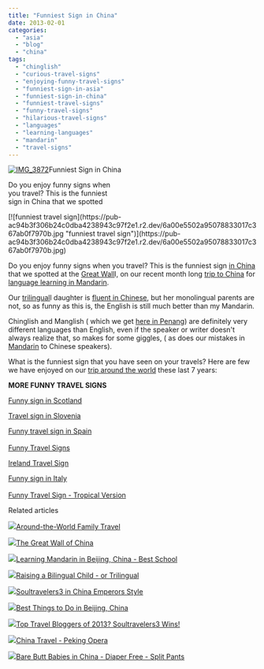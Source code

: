 ```yaml
---
title: "Funniest Sign in China"
date: 2013-02-01
categories: 
  - "asia"
  - "blog"
  - "china"
tags: 
  - "chinglish"
  - "curious-travel-signs"
  - "enjoying-funny-travel-signs"
  - "funniest-sign-in-asia"
  - "funniest-sign-in-china"
  - "funniest-travel-signs"
  - "funny-travel-signs"
  - "hilarious-travel-signs"
  - "languages"
  - "learning-languages"
  - "mandarin"
  - "travel-signs"
---
```


[![IMG_3872](https://pub-ac94b3f306b24c0dba4238943c97f2e1.r2.dev/6a00e5502a95078833017ee81e0285970d.jpg "IMG_3872")](https://pub-ac94b3f306b24c0dba4238943c97f2e1.r2.dev/6a00e5502a95078833017ee81e0285970d.jpg)Funniest Sign in China  
  
Do you enjoy funny signs when  
you travel? This is the funniest  
sign in China that we spotted

<!--more--> [![funniest travel sign](https://pub-ac94b3f306b24c0dba4238943c97f2e1.r2.dev/6a00e5502a95078833017c367ab0f7970b.jpg "funniest travel sign")](https://pub-ac94b3f306b24c0dba4238943c97f2e1.r2.dev/6a00e5502a95078833017c367ab0f7970b.jpg)  
  
Do you enjoy funny signs when you travel? This is the funniest sign [in China](http://soultravelers3new.local/2012/11/china-travel-in-the-autumn.html "China travel") that we spotted at the [Great Wall](http://soultravelers3new.local/2012/12/the-great-wall-of-china.html "The Great Wall")l, on our recent month long [trip to China](http://soultravelers3new.local/2012/12/china-family-vacation-beauty-love-joy-.html "trip to China family vacation") for [language learning in Mandarin](http://soultravelers3new.local/2013/01/learning-mandarin-in-beijing-china-best-school.html "language learning Mandarin in Beijing school").  
  
Our [trilingual](http://soultravelers3new.local/2013/01/raising-a-bilingual-child-or-trilingual.html "raising a bilingual or trilingual child")l daughter is [fluent in Chinese](http://soultravelers3new.local/2012/07/learning-mandarin-in-asia-the-economist-and-wall-street-journal-discuss-.html "fluent in Chinese"), but her monolingual parents are not, so as funny as this is, the English is still much better than my Mandarin.  
  
Chinglish and Manglish ( which we get [here in Penang](http://soultravelers3new.local/2012/06/why-learn-mandarin-in-tropical-asia-penang.html "learning Mandarin in Penang")) are definitely very different languages than English, even if the speaker or writer doesn't always realize that, so makes for some giggles, ( as does our mistakes in [Mandarin](http://soultravelers3new.local/2012/02/mandarin-chinese-learning-at-home-and-abroad.html "learning Mandarin ") to Chinese speakers).  
  
What is the funniest sign that you have seen on your travels? Here are few we have enjoyed on our [trip around the world](http://soultravelers3new.local/2012/12/around-the-world-family-travel.html "trip around the world family") these last 7 years:  
  
**MORE FUNNY TRAVEL SIGNS**  
  
[Funny sign in Scotland](http://soultravelers3new.local/2010/06/family-travel-scotland-edinburgh-funny-sign-souvenir-shop-edinburgh-festival-camping.html "funny travel sign in scotland")  
  
[Travel sign in Slovenia](http://soultravelers3new.local/2010/09/family-travel-slovenia-movie-sign-languages-europe-travel-photo-.html "travel sign slovenia")  
  
[Funny travel sign in Spain](http://soultravelers3new.local/2010/04/aroundtheworld-family-travel-digital-nomads-lifestyle-design-4-hour-workweek-international-vacations.html "funny travel sign spain")  
[  
Funny Travel Signs](http://soultravelers3new.local/2012/01/funny-travel-signs-part-2.html "funny travel signs")  
  
[Ireland Travel Sign](http://soultravelers3new.local/2011/05/family-travel-ireland-photo-gaelic-colors.html "Ireland travel sign")  
  
[Funny sign in Italy](http://soultravelers3new.local/2012/02/italian-style.html "Funny sign Italy")  
[  
Funny Travel Sign - Tropical Version  
](http://soultravelers3new.local/2012/03/funny-travel-signs-tropical-version.html "funny travel sign")

Related articles

[![](http://i.zemanta.com/134800869_80_80.jpg)](http://soultravelers3new.local/2012/12/around-the-world-family-travel.html)[Around-the-World Family Travel](http://soultravelers3new.local/2012/12/around-the-world-family-travel.html)

[![](http://i.zemanta.com/131801621_80_80.jpg)](http://soultravelers3new.local/2012/12/the-great-wall-of-china.html)[The Great Wall of China](http://soultravelers3new.local/2012/12/the-great-wall-of-china.html)

[![](http://i.zemanta.com/141410675_80_80.jpg)](http://soultravelers3new.local/2013/01/learning-mandarin-in-beijing-china-best-school.html)[Learning Mandarin in Beijing, China - Best School](http://soultravelers3new.local/2013/01/learning-mandarin-in-beijing-china-best-school.html)

[![](http://i.zemanta.com/137126168_80_80.jpg)](http://soultravelers3new.local/2013/01/raising-a-bilingual-child-or-trilingual.html)[Raising a Bilingual Child - or Trilingual](http://soultravelers3new.local/2013/01/raising-a-bilingual-child-or-trilingual.html)

[![](http://i.zemanta.com/130189927_80_80.jpg)](http://soultravelers3new.local/2012/12/soultravelers3-in-china-emperors-style.html)[Soultravelers3 in China Emperors Style](http://soultravelers3new.local/2012/12/soultravelers3-in-china-emperors-style.html)

[![](http://i.zemanta.com/136588189_80_80.jpg)](http://soultravelers3new.local/2013/01/best-things-to-do-in-beijing-china-.html)[Best Things to Do in Beijing, China](http://soultravelers3new.local/2013/01/best-things-to-do-in-beijing-china-.html)

[![](http://i.zemanta.com/135568483_80_80.jpg)](http://soultravelers3new.local/2013/01/top-travel-bloggers-of-2013-soultravelers3-wins-.html)[Top Travel Bloggers of 2013? Soultravelers3 Wins!](http://soultravelers3new.local/2013/01/top-travel-bloggers-of-2013-soultravelers3-wins-.html)

[![](http://i.zemanta.com/132053985_80_80.jpg)](http://soultravelers3new.local/2012/12/china-travel-peking-opera.html)[China Travel - Peking Opera](http://soultravelers3new.local/2012/12/china-travel-peking-opera.html)

[![](http://i.zemanta.com/139881382_80_80.jpg)](http://soultravelers3new.local/2013/01/bare-butt-babies-in-china-diaper-free-split-pants.html)[Bare Butt Babies in China - Diaper Free - Split Pants](http://soultravelers3new.local/2013/01/bare-butt-babies-in-china-diaper-free-split-pants.html)
